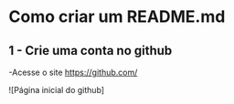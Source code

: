 # Como criar um README.md

## 1 - Crie uma conta no github
-Acesse o site https://github.com/

![Página inicial do github]
